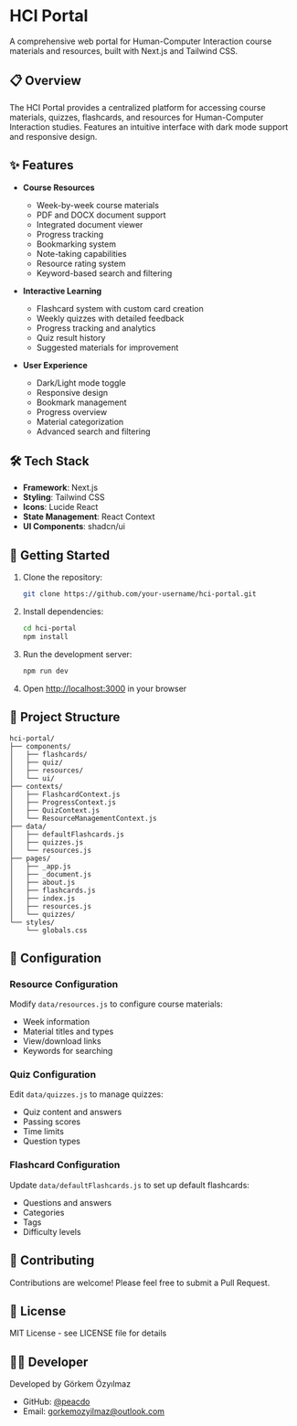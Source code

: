 # HCI Portal

A comprehensive web portal for Human-Computer Interaction course materials and resources, built with Next.js and Tailwind CSS.

## 📋 Overview

The HCI Portal provides a centralized platform for accessing course materials, quizzes, flashcards, and resources for Human-Computer Interaction studies. Features an intuitive interface with dark mode support and responsive design.

## ✨ Features

- **Course Resources**
    - Week-by-week course materials
    - PDF and DOCX document support
    - Integrated document viewer
    - Progress tracking
    - Bookmarking system
    - Note-taking capabilities
    - Resource rating system
    - Keyword-based search and filtering

- **Interactive Learning**
    - Flashcard system with custom card creation
    - Weekly quizzes with detailed feedback
    - Progress tracking and analytics
    - Quiz result history
    - Suggested materials for improvement

- **User Experience**
    - Dark/Light mode toggle
    - Responsive design
    - Bookmark management
    - Progress overview
    - Material categorization
    - Advanced search and filtering

## 🛠️ Tech Stack

- **Framework**: Next.js
- **Styling**: Tailwind CSS
- **Icons**: Lucide React
- **State Management**: React Context
- **UI Components**: shadcn/ui

## 🚀 Getting Started

1. Clone the repository:
   ```bash
   git clone https://github.com/your-username/hci-portal.git
   ```

2. Install dependencies:
   ```bash
   cd hci-portal
   npm install
   ```

3. Run the development server:
   ```bash
   npm run dev
   ```

4. Open [http://localhost:3000](http://localhost:3000) in your browser

## 📁 Project Structure

```
hci-portal/
├── components/
│   ├── flashcards/
│   ├── quiz/
│   ├── resources/
│   └── ui/
├── contexts/
│   ├── FlashcardContext.js
│   ├── ProgressContext.js
│   ├── QuizContext.js
│   └── ResourceManagementContext.js
├── data/
│   ├── defaultFlashcards.js
│   ├── quizzes.js
│   └── resources.js
├── pages/
│   ├── _app.js
│   ├── _document.js
│   ├── about.js
│   ├── flashcards.js
│   ├── index.js
│   ├── resources.js
│   └── quizzes/
└── styles/
    └── globals.css
```

## 🔧 Configuration

### Resource Configuration
Modify `data/resources.js` to configure course materials:
- Week information
- Material titles and types
- View/download links
- Keywords for searching

### Quiz Configuration
Edit `data/quizzes.js` to manage quizzes:
- Quiz content and answers
- Passing scores
- Time limits
- Question types

### Flashcard Configuration
Update `data/defaultFlashcards.js` to set up default flashcards:
- Questions and answers
- Categories
- Tags
- Difficulty levels

## 🤝 Contributing

Contributions are welcome! Please feel free to submit a Pull Request.

## 📝 License

MIT License - see LICENSE file for details

## 👨‍💻 Developer

Developed by Görkem Özyılmaz
- GitHub: [@peacdo](https://github.com/peacdo)
- Email: gorkemozyilmaz@outlook.com